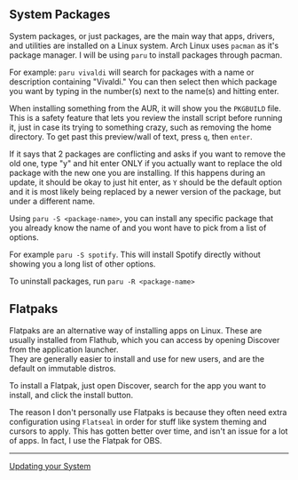 ## System Packages
System packages, or just packages, are the main way that apps, drivers, and utilities are installed on a Linux system. Arch Linux uses `pacman` as it's package manager. I will be using `paru` to install packages through pacman.

For example: `paru vivaldi` will search for packages with a name or description containing "Vivaldi." You can then select then which package you want by typing in the number(s) next to the name(s) and hitting enter. <br/>

When installing something from the AUR, it will show you the `PKGBUILD` file. This is a safety feature that lets you review the install script before running it, just in case its trying to something crazy, such as removing the home directory. To get past this preview/wall of text, press `q`, then `enter`.<br/>
 
If it says that 2 packages are conflicting and asks if you want to remove the old one, type "y" and hit enter ONLY if you actually want to replace the old package with the new one you are installing. If this happens during an update, it should be okay to just hit enter, as `Y` should be the default option and it is most likely being replaced by a newer version of the package, but under a different name.<br/>

Using `paru -S <package-name>`, you can install any specific package that you already know the name of and you wont have to pick from a list of options.<br/>

For example `paru -S spotify`. This will install Spotify directly without showing you a long list of other options.<br/>

To uninstall packages, run `paru -R <package-name>`<br/>

## Flatpaks
Flatpaks are an alternative way of installing apps on Linux. These are usually installed from Flathub, which you can access by opening Discover from the application launcher. <br/>
They are generally easier to install and use for new users, and are the default on immutable distros.<br/>

To install a Flatpak, just open Discover, search for the app you want to install, and click the install button.<br/>

The reason I don't personally use Flatpaks is because they often need extra configuration using `Flatseal` in order for stuff like system theming and cursors to apply. This has gotten better over time, and isn't an issue for a lot of apps. In fact, I use the Flatpak for OBS.<br/>

---
[Updating your System](https://github.com/Mato1111/archguide/blob/main/Docs/Updating%20your%20System.md)
